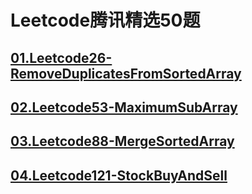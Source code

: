 # Leetcode腾讯精选50题

## [01.Leetcode26-RemoveDuplicatesFromSortedArray](<https://github.com/liubincodelife/Leetcode_Tencent_Top50/tree/master/Leetcode26_RemoveDuplicatesFromSortedArray>)

## [02.Leetcode53-MaximumSubArray](<https://github.com/liubincodelife/Leetcode_Tencent_Top50/tree/master/Leetcode53_MaximumSubarray>)

## [03.Leetcode88-MergeSortedArray](<https://github.com/liubincodelife/Leetcode_Tencent_Top50/tree/master/Leetcode88_MergeSortedArray>)

## [04.Leetcode121-StockBuyAndSell]()

